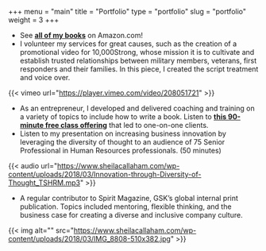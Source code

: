 +++
menu = "main"
title = "Portfolio"
type = "portfolio"
slug = "portfolio"
weight = 3
+++

*   See <a href="https://www.amazon.com/Sheila-Callaham/e/B0051XLUKA" target="_blank">**all of my books**</a> on Amazon.com!
*   I volunteer my services for great causes, such as the creation of a promotional video for 10,000Strong, whose mission it is to cultivate and establish trusted relationships between military members, veterans, first responders and their families. In this piece, I created the script treatment and voice over.

{{< vimeo url="https://player.vimeo.com/video/208051721" >}}

*   As an entrepreneur, I developed and delivered coaching and training on a variety of topics to include how to write a book. Listen to <a href="https://www.sheilacallaham.com/authentic-author-write-book/" target="_blank">**this 90-minute free class offering**</a> that led to one-on-one clients.
*   Listen to my presentation on increasing business innovation by leveraging the diversity of thought to an audience of 75 Senior Professional in Human Resources professionals. (50 minutes)

{{< audio url="https://www.sheilacallaham.com/wp-content/uploads/2018/03/Innovation-through-Diversity-of-Thought_TSHRM.mp3" >}}

*   A regular contributor to Spirit Magazine, GSK’s global internal print publication. Topics included mentoring, flexible thinking, and the business case for creating a diverse and inclusive company culture.

{{< img alt="" src="https://www.sheilacallaham.com/wp-content/uploads/2018/03/IMG_8808-510x382.jpg" >}}